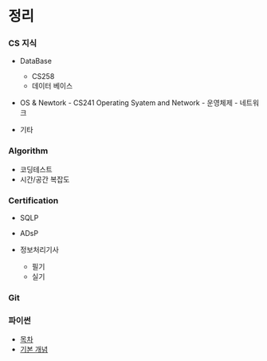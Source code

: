 # 정리

### CS 지식
  - DataBase
    - CS258
    - 데이터 베이스
    
   - OS & Newtork
    - CS241 Operating Syatem and Network
    - 운영체제
    - 네트워크
  
  - 기타

### Algorithm
  - 코딩테스트 
  - 시간/공간 복잡도

### Certification 
- SQLP

- ADsP

- 정보처리기사
  - 필기 
  - 실기
 
### Git 

### 파이썬 
  - [목차](https://github.com/youn-haesun/Note/blob/main/python/readme.md)
  - [기본 개념](https://github.com/youn-haesun/Note/blob/main/python/%EA%B8%B0%EB%B3%B8%EA%B0%9C%EB%85%90.md)
